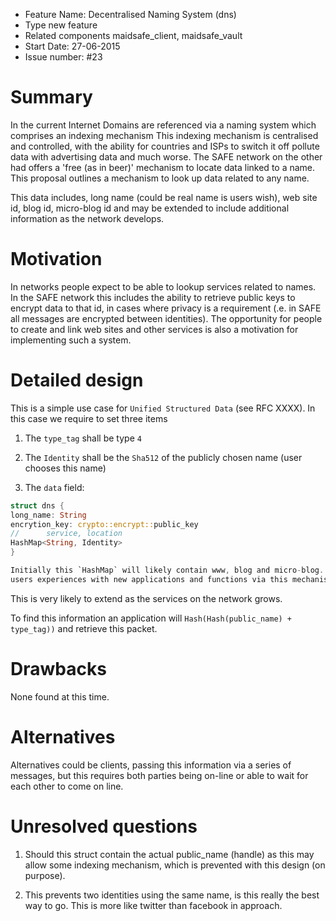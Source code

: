 - Feature Name: Decentralised Naming System (dns)
- Type new feature
- Related components maidsafe_client, maidsafe_vault
- Start Date: 27-06-2015
- Issue number: #23

# Summary

In the current Internet Domains are referenced via a naming system which comprises an indexing mechanism
This indexing mechanism is centralised and controlled, with the ability for countries and ISPs to switch it off
pollute data with advertising data and much worse. The SAFE network on the other had offers a 'free (as in beer)'
mechanism to locate data linked to a name. This proposal outlines a mechanism to look up data related to any name.

This data includes, long name (could be real name is users wish), web site id, blog id, micro-blog id and may be 
extended to include additional information as the network develops. 

# Motivation

In networks people expect to be able to lookup services related to names. In the SAFE network this includes
the ability to retrieve public keys to encrypt data to that id, in cases where privacy is a requirement (.e.
in SAFE all messages are encrypted between identities). The opportunity for people to create and link web sites
and other services is also a motivation for implementing such a system. 

# Detailed design

This is a simple use case for `Unified Structured Data` (see RFC XXXX). In this case we require to set three items

1. The `type_tag` shall be type `4`

2. The `Identity` shall be the `Sha512` of the publicly chosen name (user chooses this name)

3. The `data` field:

```rust
struct dns {
long_name: String
encrytion_key: crypto::encrypt::public_key
//      service, location
HashMap<String, Identity>
}

Initially this `HashMap` will likely contain www, blog and micro-blog. Application developers may add services to enhance 
users experiences with new applications and functions via this mechanism. 

```

This is very likely to extend as the services on the network grows. 

To find this information an application will `Hash(Hash(public_name) + type_tag))` and retrieve this packet.

# Drawbacks

None found at this time.

# Alternatives

Alternatives could be clients, passing this information via a series of messages, but this requires both parties
being on-line or able to wait for each other to come on line.

# Unresolved questions

1. Should this struct contain the actual public_name (handle) as this may allow some indexing mechanism, which is
prevented with this design (on purpose).

2. This prevents two identities using the same name, is this really the best way to go. This is more like twitter
than facebook in approach. 
